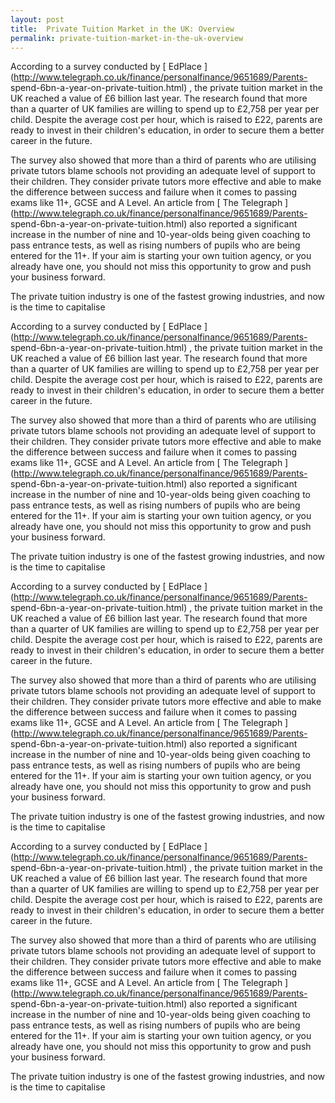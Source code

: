 ```yaml
---
layout: post
title:  Private Tuition Market in the UK: Overview
permalink: private-tuition-market-in-the-uk-overview
---
```

According to a survey conducted by [ EdPlace
](http://www.telegraph.co.uk/finance/personalfinance/9651689/Parents-
spend-6bn-a-year-on-private-tuition.html) , the private tuition market in the
UK reached a value of £6 billion last year. The research found that more than
a quarter of UK families are willing to spend up to £2,758 per year per child.
Despite the average cost per hour, which is raised to £22, parents are ready
to invest in their children's education, in order to secure them a better
career in the future.

The survey also showed that more than a third of parents who are utilising
private tutors blame schools not providing an adequate level of support to
their children. They consider private tutors more effective and able to make
the difference between success and failure when it comes to passing exams like
11+, GCSE and A Level. An article from [ The Telegraph
](http://www.telegraph.co.uk/finance/personalfinance/9651689/Parents-
spend-6bn-a-year-on-private-tuition.html) also reported a significant increase
in the number of nine and 10-year-olds being given coaching to pass entrance
tests, as well as rising numbers of pupils who are being entered for the 11+.
If your aim is starting your own tuition agency, or you already have one, you
should not miss this opportunity to grow and push your business forward.

The private tuition industry is one of the fastest growing industries, and now
is the time to capitalise

According to a survey conducted by [ EdPlace
](http://www.telegraph.co.uk/finance/personalfinance/9651689/Parents-
spend-6bn-a-year-on-private-tuition.html) , the private tuition market in the
UK reached a value of £6 billion last year. The research found that more than
a quarter of UK families are willing to spend up to £2,758 per year per child.
Despite the average cost per hour, which is raised to £22, parents are ready
to invest in their children's education, in order to secure them a better
career in the future.

The survey also showed that more than a third of parents who are utilising
private tutors blame schools not providing an adequate level of support to
their children. They consider private tutors more effective and able to make
the difference between success and failure when it comes to passing exams like
11+, GCSE and A Level. An article from [ The Telegraph
](http://www.telegraph.co.uk/finance/personalfinance/9651689/Parents-
spend-6bn-a-year-on-private-tuition.html) also reported a significant increase
in the number of nine and 10-year-olds being given coaching to pass entrance
tests, as well as rising numbers of pupils who are being entered for the 11+.
If your aim is starting your own tuition agency, or you already have one, you
should not miss this opportunity to grow and push your business forward.

The private tuition industry is one of the fastest growing industries, and now
is the time to capitalise

According to a survey conducted by [ EdPlace
](http://www.telegraph.co.uk/finance/personalfinance/9651689/Parents-
spend-6bn-a-year-on-private-tuition.html) , the private tuition market in the
UK reached a value of £6 billion last year. The research found that more than
a quarter of UK families are willing to spend up to £2,758 per year per child.
Despite the average cost per hour, which is raised to £22, parents are ready
to invest in their children's education, in order to secure them a better
career in the future.

The survey also showed that more than a third of parents who are utilising
private tutors blame schools not providing an adequate level of support to
their children. They consider private tutors more effective and able to make
the difference between success and failure when it comes to passing exams like
11+, GCSE and A Level. An article from [ The Telegraph
](http://www.telegraph.co.uk/finance/personalfinance/9651689/Parents-
spend-6bn-a-year-on-private-tuition.html) also reported a significant increase
in the number of nine and 10-year-olds being given coaching to pass entrance
tests, as well as rising numbers of pupils who are being entered for the 11+.
If your aim is starting your own tuition agency, or you already have one, you
should not miss this opportunity to grow and push your business forward.

The private tuition industry is one of the fastest growing industries, and now
is the time to capitalise

According to a survey conducted by [ EdPlace
](http://www.telegraph.co.uk/finance/personalfinance/9651689/Parents-
spend-6bn-a-year-on-private-tuition.html) , the private tuition market in the
UK reached a value of £6 billion last year. The research found that more than
a quarter of UK families are willing to spend up to £2,758 per year per child.
Despite the average cost per hour, which is raised to £22, parents are ready
to invest in their children's education, in order to secure them a better
career in the future.

The survey also showed that more than a third of parents who are utilising
private tutors blame schools not providing an adequate level of support to
their children. They consider private tutors more effective and able to make
the difference between success and failure when it comes to passing exams like
11+, GCSE and A Level. An article from [ The Telegraph
](http://www.telegraph.co.uk/finance/personalfinance/9651689/Parents-
spend-6bn-a-year-on-private-tuition.html) also reported a significant increase
in the number of nine and 10-year-olds being given coaching to pass entrance
tests, as well as rising numbers of pupils who are being entered for the 11+.
If your aim is starting your own tuition agency, or you already have one, you
should not miss this opportunity to grow and push your business forward.

The private tuition industry is one of the fastest growing industries, and now
is the time to capitalise
